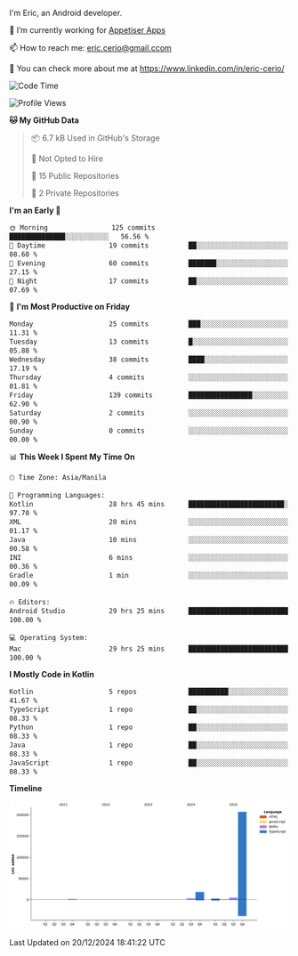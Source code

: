 
I'm Eric, an Android developer.

🔭 I’m currently working for [Appetiser Apps](http://appetiser.com.au)

📫 How to reach me: eric.cerio@gmail.ccom

👀 You can check more about me at https://www.linkedin.com/in/eric-cerio/

<!--START_SECTION:waka-->
![Code Time](http://img.shields.io/badge/Code%20Time-687%20hrs%2021%20mins-blue)

![Profile Views](http://img.shields.io/badge/Profile%20Views-1-blue)

**🐱 My GitHub Data** 

> 📦 6.7 kB Used in GitHub's Storage 
 > 
> 🚫 Not Opted to Hire
 > 
> 📜 15 Public Repositories 
 > 
> 🔑 2 Private Repositories 
 > 
**I'm an Early 🐤** 

```text
🌞 Morning                125 commits         ██████████████░░░░░░░░░░░   56.56 % 
🌆 Daytime                19 commits          ██░░░░░░░░░░░░░░░░░░░░░░░   08.60 % 
🌃 Evening                60 commits          ███████░░░░░░░░░░░░░░░░░░   27.15 % 
🌙 Night                  17 commits          ██░░░░░░░░░░░░░░░░░░░░░░░   07.69 % 
```
📅 **I'm Most Productive on Friday** 

```text
Monday                   25 commits          ███░░░░░░░░░░░░░░░░░░░░░░   11.31 % 
Tuesday                  13 commits          █░░░░░░░░░░░░░░░░░░░░░░░░   05.88 % 
Wednesday                38 commits          ████░░░░░░░░░░░░░░░░░░░░░   17.19 % 
Thursday                 4 commits           ░░░░░░░░░░░░░░░░░░░░░░░░░   01.81 % 
Friday                   139 commits         ████████████████░░░░░░░░░   62.90 % 
Saturday                 2 commits           ░░░░░░░░░░░░░░░░░░░░░░░░░   00.90 % 
Sunday                   0 commits           ░░░░░░░░░░░░░░░░░░░░░░░░░   00.00 % 
```


📊 **This Week I Spent My Time On** 

```text
🕑︎ Time Zone: Asia/Manila

💬 Programming Languages: 
Kotlin                   28 hrs 45 mins      ████████████████████████░   97.70 % 
XML                      20 mins             ░░░░░░░░░░░░░░░░░░░░░░░░░   01.17 % 
Java                     10 mins             ░░░░░░░░░░░░░░░░░░░░░░░░░   00.58 % 
INI                      6 mins              ░░░░░░░░░░░░░░░░░░░░░░░░░   00.36 % 
Gradle                   1 min               ░░░░░░░░░░░░░░░░░░░░░░░░░   00.09 % 

🔥 Editors: 
Android Studio           29 hrs 25 mins      █████████████████████████   100.00 % 

💻 Operating System: 
Mac                      29 hrs 25 mins      █████████████████████████   100.00 % 
```

**I Mostly Code in Kotlin** 

```text
Kotlin                   5 repos             ██████████░░░░░░░░░░░░░░░   41.67 % 
TypeScript               1 repo              ██░░░░░░░░░░░░░░░░░░░░░░░   08.33 % 
Python                   1 repo              ██░░░░░░░░░░░░░░░░░░░░░░░   08.33 % 
Java                     1 repo              ██░░░░░░░░░░░░░░░░░░░░░░░   08.33 % 
JavaScript               1 repo              ██░░░░░░░░░░░░░░░░░░░░░░░   08.33 % 
```



**Timeline**

![Lines of Code chart](https://raw.githubusercontent.com/eric-cerio/eric-cerio/main/assets/bar_graph.png)


 Last Updated on 20/12/2024 18:41:22 UTC
<!--END_SECTION:waka-->
